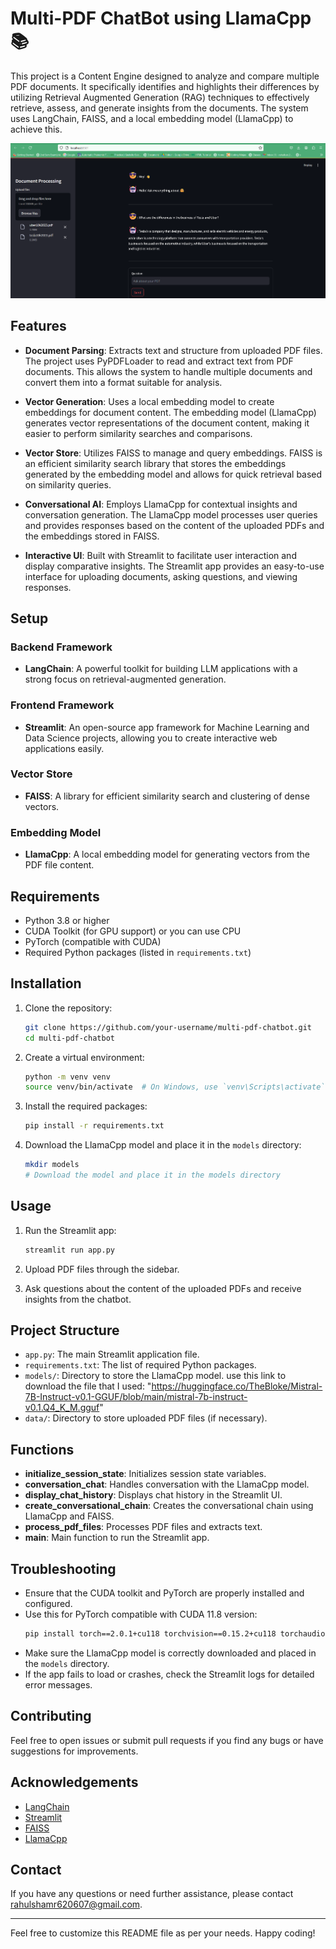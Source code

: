 # Multi-PDF ChatBot using LlamaCpp :books:

This project is a Content Engine designed to analyze and compare multiple PDF documents. It specifically identifies and highlights their differences by utilizing Retrieval Augmented Generation (RAG) techniques to effectively retrieve, assess, and generate insights from the documents. The system uses LangChain, FAISS, and a local embedding model (LlamaCpp) to achieve this.


![Description](https://github.com/Rahul190556/Content_Engine/blob/cddad6a2d9afddb95a7e4b30fa7335ed9c63747d/Img3.png)


## Features

- **Document Parsing**: Extracts text and structure from uploaded PDF files. The project uses PyPDFLoader to read and extract text from PDF documents. This allows the system to handle multiple documents and convert them into a format suitable for analysis.

- **Vector Generation**: Uses a local embedding model to create embeddings for document content. The embedding model (LlamaCpp) generates vector representations of the document content, making it easier to perform similarity searches and comparisons.

- **Vector Store**: Utilizes FAISS to manage and query embeddings. FAISS is an efficient similarity search library that stores the embeddings generated by the embedding model and allows for quick retrieval based on similarity queries.

- **Conversational AI**: Employs LlamaCpp for contextual insights and conversation generation. The LlamaCpp model processes user queries and provides responses based on the content of the uploaded PDFs and the embeddings stored in FAISS.

- **Interactive UI**: Built with Streamlit to facilitate user interaction and display comparative insights. The Streamlit app provides an easy-to-use interface for uploading documents, asking questions, and viewing responses.

## Setup

### Backend Framework
- **LangChain**: A powerful toolkit for building LLM applications with a strong focus on retrieval-augmented generation.

### Frontend Framework
- **Streamlit**: An open-source app framework for Machine Learning and Data Science projects, allowing you to create interactive web applications easily.

### Vector Store
- **FAISS**: A library for efficient similarity search and clustering of dense vectors.

### Embedding Model
- **LlamaCpp**: A local embedding model for generating vectors from the PDF file content.

## Requirements

- Python 3.8 or higher
- CUDA Toolkit (for GPU support) or you can use CPU
- PyTorch (compatible with CUDA)
- Required Python packages (listed in `requirements.txt`)

## Installation

1. Clone the repository:
    ```sh
    git clone https://github.com/your-username/multi-pdf-chatbot.git
    cd multi-pdf-chatbot
    ```

2. Create a virtual environment:
    ```sh
    python -m venv venv
    source venv/bin/activate  # On Windows, use `venv\Scripts\activate`
    ```

3. Install the required packages:
    ```sh
    pip install -r requirements.txt
    ```

4. Download the LlamaCpp model and place it in the `models` directory:
    ```sh
    mkdir models
    # Download the model and place it in the models directory
    ```

## Usage

1. Run the Streamlit app:
    ```sh
    streamlit run app.py
    ```

2. Upload PDF files through the sidebar.

3. Ask questions about the content of the uploaded PDFs and receive insights from the chatbot.

## Project Structure

- `app.py`: The main Streamlit application file.
- `requirements.txt`: The list of required Python packages.
- `models/`: Directory to store the LlamaCpp model. use this link to download the file that I used: "https://huggingface.co/TheBloke/Mistral-7B-Instruct-v0.1-GGUF/blob/main/mistral-7b-instruct-v0.1.Q4_K_M.gguf"
- `data/`: Directory to store uploaded PDF files (if necessary).

## Functions

- **initialize_session_state**: Initializes session state variables.
- **conversation_chat**: Handles conversation with the LlamaCpp model.
- **display_chat_history**: Displays chat history in the Streamlit UI.
- **create_conversational_chain**: Creates the conversational chain using LlamaCpp and FAISS.
- **process_pdf_files**: Processes PDF files and extracts text.
- **main**: Main function to run the Streamlit app.

## Troubleshooting

- Ensure that the CUDA toolkit and PyTorch are properly installed and configured.
- Use this for PyTorch compatible with CUDA 11.8 version:
    ```sh
    pip install torch==2.0.1+cu118 torchvision==0.15.2+cu118 torchaudio==2.0.2+cu118 -f https://download.pytorch.org/whl/cu118/torch_stable.html
    ```
- Make sure the LlamaCpp model is correctly downloaded and placed in the `models` directory.
- If the app fails to load or crashes, check the Streamlit logs for detailed error messages.

## Contributing

Feel free to open issues or submit pull requests if you find any bugs or have suggestions for improvements.

## Acknowledgements

- [LangChain](https://github.com/hwchase17/langchain)
- [Streamlit](https://github.com/streamlit/streamlit)
- [FAISS](https://github.com/facebookresearch/faiss)
- [LlamaCpp](https://github.com/ggerganov/llama.cpp)

## Contact

If you have any questions or need further assistance, please contact [rahulshamr620607@gmail.com](mailto:rahulshamr620607@gmail.com).

---

Feel free to customize this README file as per your needs. Happy coding!
